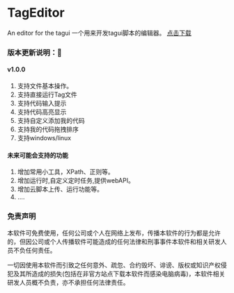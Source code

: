 # TagEditor
An editor for the tagui
一个用来开发tagui脚本的编辑器。
[点击下载](https://github.com/tqsdyy123/TagEditor/tags)



### 版本更新说明：🌱
#### v1.0.0
1. 支持文件基本操作。
2. 支持直接运行Tag文件
3. 支持代码输入提示
4. 支持代码高亮显示
5. 支持自定义添加我的代码
6. 支持我的代码拖拽排序
7. 支持windows/linux


#### 未来可能会支持的功能
1. 增加常用小工具，XPath、正则等。
2. 增加运行时,自定义定时任务,提供webAPI。
3. 增加云脚本上传、运行功能等。
4. ....







### 免责声明
本软件可免费使用，任何公司或个人在网络上发布，传播本软件的行为都是允许的，但因公司或个人传播软件可能造成的任何法律和刑事事件本软件和相关研发人员不负任何责任。

一切因使用本软件而引致之任何意外、疏忽、合约毁坏、诽谤、版权或知识产权侵犯及其所造成的损失(包括在非官方站点下载本软件而感染电脑病毒)，本软件相关研发人员概不负责，亦不承担任何法律责任。
